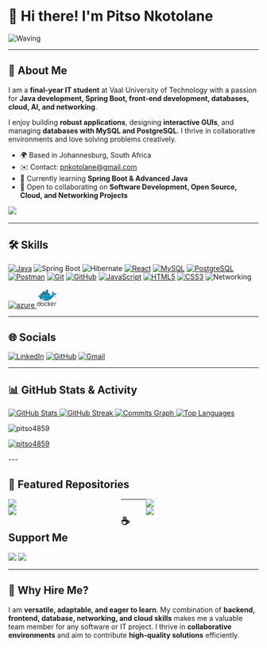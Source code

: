 # 👋 Hi there! I'm **Pitso Nkotolane**  
![Waving](https://user-images.githubusercontent.com/18350557/176309783-0785949b-9127-417c-8b55-ab5a4333674e.gif)

---

## 💼 About Me
I am a **final-year IT student** at Vaal University of Technology with a passion for **Java development, Spring Boot, front-end development, databases, cloud, AI, and networking**.  

I enjoy building **robust applications**, designing **interactive GUIs**, and managing **databases with MySQL and PostgreSQL**. I thrive in collaborative environments and love solving problems creatively.  

- 🌍 Based in Johannesburg, South Africa  
- ✉️ Contact: [pnkotolane@gmail.com](mailto:pnkotolane@gmail.com)  
- 🧠 Currently learning **Spring Boot & Advanced Java**  
- 🤝 Open to collaborating on **Software Development, Open Source, Cloud, and Networking Projects**  

<a href="https://www.github.com/Pitso4859" target="_blank" rel="noreferrer">
<img src="https://img.shields.io/github/followers/Pitso4859?logo=github&style=for-the-badge&color=3382ed&labelColor=000000" />
</a>

---

## 🛠️ Skills

<p align="left">
<a href="https://www.java.com/" target="_blank"><img src="https://cdn.jsdelivr.net/gh/devicons/devicon/icons/java/java-original.svg" width="36" height="36" alt="Java" /></a>
<img src="https://cdn.jsdelivr.net/gh/devicons/devicon/icons/spring/spring-original.svg" height="30" alt="Spring Boot" />
<img src="https://cdn.jsdelivr.net/gh/devicons/devicon/icons/hibernate/hibernate-original.svg" height="30" alt="Hibernate" />
<a href="https://reactjs.org/" target="_blank"><img src="https://cdn.jsdelivr.net/gh/devicons/devicon/icons/react/react-original.svg" width="36" height="36" alt="React" /></a>
<a href="https://www.mysql.com/" target="_blank"><img src="https://cdn.jsdelivr.net/gh/devicons/devicon/icons/mysql/mysql-original.svg" width="36" height="36" alt="MySQL" /></a>
<a href="https://www.postgresql.org/" target="_blank"><img src="https://cdn.jsdelivr.net/gh/devicons/devicon/icons/postgresql/postgresql-original.svg" width="36" height="36" alt="PostgreSQL" /></a>
<a href="https://www.postman.com/" target="_blank"><img src="https://cdn.jsdelivr.net/gh/devicons/devicon/icons/postman/postman-original.svg" width="36" height="36" alt="Postman" /></a>
<a href="https://git-scm.com/" target="_blank"><img src="https://cdn.jsdelivr.net/gh/devicons/devicon/icons/git/git-original.svg" width="36" height="36" alt="Git" /></a>
<a href="https://github.com/" target="_blank"><img src="https://cdn.jsdelivr.net/gh/devicons/devicon/icons/github/github-original.svg" width="36" height="36" alt="GitHub" /></a>
<a href="https://developer.mozilla.org/" target="_blank"><img src="https://cdn.jsdelivr.net/gh/devicons/devicon/icons/javascript/javascript-original.svg" width="36" height="36" alt="JavaScript" /></a>
<a href="https://developer.mozilla.org/" target="_blank"><img src="https://cdn.jsdelivr.net/gh/devicons/devicon/icons/html5/html5-original.svg" width="36" height="36" alt="HTML5" /></a>
<a href="https://developer.mozilla.org/" target="_blank"><img src="https://cdn.jsdelivr.net/gh/devicons/devicon/icons/css3/css3-original.svg" width="36" height="36" alt="CSS3" /></a>
<img src="https://cdn.jsdelivr.net/gh/devicons/devicon/icons/networkx/networkx-original.svg" width="36" height="36" alt="Networking" />
</p>
<p align="left"> <a href="https://azure.microsoft.com/en-in/" target="_blank" rel="noreferrer"> <img src="https://www.vectorlogo.zone/logos/microsoft_azure/microsoft_azure-icon.svg" alt="azure" width="40" height="40"/> </a> <a href="https://www.docker.com/" target="_blank" rel="noreferrer"> <img src="https://raw.githubusercontent.com/devicons/devicon/master/icons/docker/docker-original-wordmark.svg" alt="docker" width="40" height="40"/> </a> </p>




---

## 🌐 Socials

<p align="left">
<a href="https://www.linkedin.com/in/pitso-nkotolane/overlay/about-this-profile/?trk=public-profile-join-page&lipi=urn%3Ali%3Apage%3Ad_flagship3_profile_view_base%3BrWdDjqV3RYSVpPVi18922A%3D%3D" target="_blank"><img src="https://cdn.jsdelivr.net/gh/devicons/devicon/icons/linkedin/linkedin-original.svg" width="32" height="32" alt="LinkedIn"/></a>
<a href="https://www.github.com/Pitso4859" target="_blank"><img src="https://cdn.jsdelivr.net/gh/devicons/devicon/icons/github/github-original.svg" width="32" height="32" alt="GitHub"/></a>
<a href="mailto:pnkotolane@gmail.com" target="_blank">
  <img src="https://img.icons8.com/color/48/000000/gmail.png" width="32" height="32" alt="Gmail"/>
</a>
</p>

---

## 📊 GitHub Stats & Activity

<a href="https://github.com/Pitso4859">
<img src="https://github-readme-stats.vercel.app/api?username=Pitso4859&show_icons=true&count_private=true&title_color=3382ed&text_color=ffffff&icon_color=3382ed&bg_color=000000&hide_border=true" alt="GitHub Stats" />
</a>

<a href="https://github.com/Pitso4859">
<img src="https://github-readme-streak-stats.herokuapp.com/?user=Pitso4859&stroke=ffffff&background=000000&ring=3382ed&fire=3382ed&currStreakNum=ffffff&currStreakLabel=3382ed&sideNums=ffffff&sideLabels=ffffff&dates=ffffff&hide_border=true" alt="GitHub Streak" />
</a>

<a href="https://github.com/Pitso4859" target="_blank">
  <img src="https://activity-graph.herokuapp.com/graph?username=Pitso4859&bg_color=000000&color=3382ed&line=ffffff&point=ffffff&area=true&hide_border=true&custom_title=GitHub%20Commits%20Graph" alt="Commits Graph" />
</a>


<a href="https://github.com/Pitso4859">
<img src="https://github-readme-stats.vercel.app/api/top-langs/?username=Pitso4859&langs_count=10&title_color=3382ed&text_color=ffffff&icon_color=3382ed&bg_color=000000&hide_border=true&locale=en&custom_title=Top%20Languages" alt="Top Languages" />
</a>


<p align="left"> <img src="https://komarev.com/ghpvc/?username=pitso4859&label=Profile%20views&color=0e75b6&style=flat" alt="pitso4859" /> </p>

<p align="left"> <a href="https://github.com/ryo-ma/github-profile-trophy"><img src="https://github-profile-trophy.vercel.app/?username=pitso4859" alt="pitso4859" /></a> </p>
---

## 📌 Featured Repositories

<div width="100%" align="center">
  <a href="https://github.com/Pitso4859/private-school-management" align="left">
    <img align="left" width="45%" src="https://github-readme-stats.vercel.app/api/pin/?username=Pitso4859&repo=private-school-management&title_color=3382ed&text_color=ffffff&icon_color=3382ed&bg_color=000000&hide_border=true" />
  </a>
  <a href="https://github.com/Pitso4859/gaming-competition-system" align="right">
    <img align="right" width="45%" src="https://github-readme-stats.vercel.app/api/pin/?username=Pitso4859&repo=gaming-competition-system&title_color=3382ed&text_color=ffffff&icon_color=3382ed&bg_color=000000&hide_border=true" />
  </a>
</div>

<div width="100%" align="center">
  <a href="https://github.com/Pitso4859/Credit-Card-Fraud-Detection" align="left">
    <img align="left" width="45%" src="https://github-readme-stats.vercel.app/api/pin/?username=Pitso4859&repo=Credit-Card-Fraud-Detection&title_color=3382ed&text_color=ffffff&icon_color=3382ed&bg_color=000000&hide_border=true" />
  </a>
  <a href="https://github.com/Pitso4859/portfolio" align="right">
    <img align="right" width="45%" src="https://github-readme-stats.vercel.app/api/pin/?username=Pitso4859&repo=portfolio&title_color=3382ed&text_color=ffffff&icon_color=3382ed&bg_color=000000&hide_border=true" />
  </a>
</div>

---

## ☕ Support Me

<p>
<a href="https://www.buymeacoffee.com/pitsonkotolane"><img src="https://cdn.buymeacoffee.com/buttons/v2/default-yellow.png" width="150" /></a>
<a href="https://www.ko-fi.com/pitsonkotolane"><img src="https://storage.ko-fi.com/cdn/kofi2.png?v=3" width="150" /></a>
</p>

---

## 🌟 Why Hire Me?

I am **versatile, adaptable, and eager to learn**. My combination of **backend, frontend, database, networking, and cloud skills** makes me a valuable team member for any software or IT project. I thrive in **collaborative environments** and aim to contribute **high-quality solutions** efficiently.
